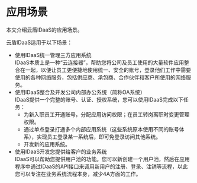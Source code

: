 # 应用场景
本文介绍云盾IDaaS的应用场景。

云盾IDaaS适用于以下场景：
- 使用IDaaS统一管理三方应用系统<br>IDaaS本质上是一种“云连接器”，帮助您将公司及员工使用的大量软件应用整合在一起，以便让员工更便捷地使用统一、安全的账号，登录他们工作中需要使用的各种网络服务，包括供应商、承包商、合作伙伴和客户所使用的网络服务。
- 使用IDaaS整合及开发公司内部办公系统（简称OA系统）<br>IDaaS提供一个完整的账号、认证、授权系统，您可以使用IDaaS完成以下任务：
	- 为新入职员工开通账号，分配应用访问权限；在员工转岗离职时变更管理权限。
	- 通过单点登录打通多个内部应用系统（这些系统原本使用不同的账号体系），实现员工登录某一系统后，即可免登录访问其他系统。
	- 开发新的应用系统。
- 使用IDaaS开发您提供给客户的业务系统<br>IDaaS可以帮助您提供用户池的功能。您可以新创建一个用户池，然后在应用程序中通过IDaaS的API接口来调用新用户的注册、登录、注销等流程，以此您可以专注在业务系统流程本身，减少4A方面的工作。